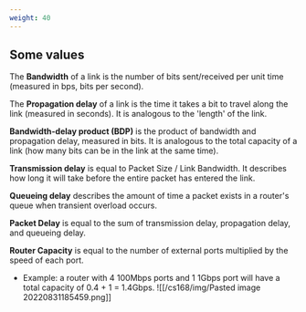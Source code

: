 ```yaml
---
weight: 40
---
```


## Some values
The **Bandwidth** of a link is the number of bits sent/received per unit time (measured in bps, bits per second).

The **Propagation delay** of a link is the time it takes a bit to travel along the link (measured in seconds). It is analogous to the 'length' of the link.

**Bandwidth-delay product (BDP)** is the product of bandwidth and propagation delay, measured in bits. It is analogous to the total capacity of a link (how many bits can be in the link at the same time).

**Transmission delay** is equal to Packet Size / Link Bandwidth. It describes how long it will take before the entire packet has entered the link.

**Queueing delay** describes the amount of time a packet exists in a router's queue when transient overload occurs.

**Packet Delay** is equal to the sum of transmission delay, propagation delay, and queueing delay.

**Router Capacity** is equal to the number of external ports multiplied by the speed of each port. 
 * Example: a router with 4 100Mbps ports and 1 1Gbps port will have a total capacity of 0.4 + 1 = 1.4Gbps.
![[/cs168/img/Pasted image 20220831185459.png]]